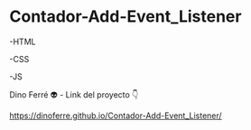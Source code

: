 # Contador-Add-Event_Listener

-HTML

-CSS

-JS

Dino Ferré 👽 - Link del proyecto 👇

https://dinoferre.github.io/Contador-Add-Event_Listener/
